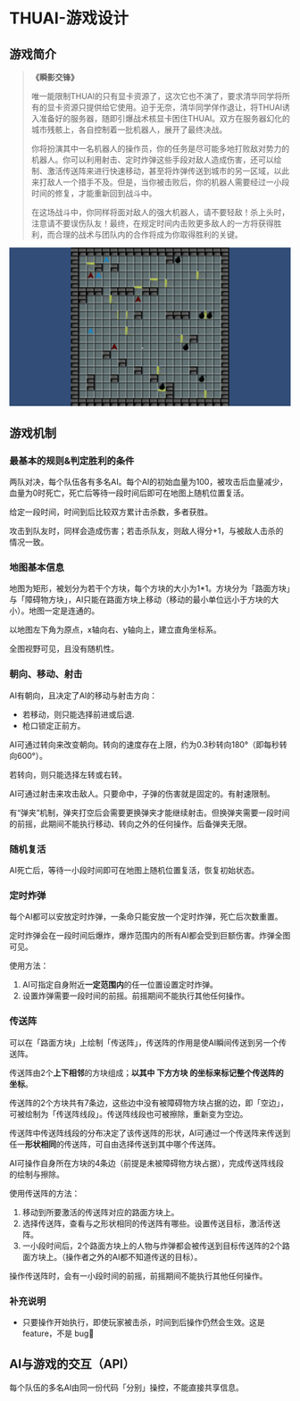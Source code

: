 # THUAI-游戏设计

## 游戏简介

> **《瞬影交锋》**
> 
> 唯一能限制THUAI的只有显卡资源了，这次它也不演了，要求清华同学将所有的显卡资源只提供给它使用。迫于无奈，清华同学佯作退让，将THUAI诱入准备好的服务器，随即引爆战术核显卡困住THUAI。双方在服务器幻化的城市残骸上，各自控制着一批机器人，展开了最终决战。
> 
> 你将扮演其中一名机器人的操作员，你的任务是尽可能多地打败敌对势力的机器人。你可以利用射击、定时炸弹这些手段对敌人造成伤害，还可以绘制、激活传送阵来进行快速移动，甚至将炸弹传送到城市的另一区域，以此来打敌人一个措手不及。但是，当你被击败后，你的机器人需要经过一小段时间的修复，才能重新回到战斗中。
> 
> 在这场战斗中，你同样将面对敌人的强大机器人，请不要轻敌！杀上头时，注意请不要误伤队友！最终，在规定时间内击败更多敌人的一方将获得胜利，而合理的战术与团队内的合作将成为你取得胜利的关键。

![demo](./assets/demo.gif)

## 游戏机制

### 最基本的规则&判定胜利的条件

两队对决，每个队伍各有多名AI。每个AI的初始血量为100，被攻击后血量减少，血量为0时死亡，死亡后等待一段时间后即可在地图上随机位置复活。

给定一段时间，时间到后比较双方累计击杀数，多者获胜。

攻击到队友时，同样会造成伤害；若击杀队友，则敌人得分+1，与被敌人击杀的情况一致。

### 地图基本信息

地图为矩形，被划分为若干个方块，每个方块的大小为1*1。方块分为「路面方块」与「障碍物方块」，AI只能在路面方块上移动（移动的最小单位远小于方块的大小）。地图一定是连通的。

以地图左下角为原点，x轴向右、y轴向上，建立直角坐标系。

全图视野可见，且没有随机性。

### 朝向、移动、射击

AI有朝向，且决定了AI的移动与射击方向：

- 若移动，则只能选择前进或后退.
- 枪口锁定正前方。

AI可通过转向来改变朝向。转向的速度存在上限，约为0.3秒转向180°（即每秒转向600°）。

若转向，则只能选择左转或右转。

AI可通过射击来攻击敌人。只要命中，子弹的伤害就是固定的。有射速限制。

有“弹夹”机制，弹夹打空后会需要更换弹夹才能继续射击。但换弹夹需要一段时间的前摇，此期间不能执行移动、转向之外的任何操作。后备弹夹无限。

### 随机复活

AI死亡后，等待一小段时间即可在地图上随机位置复活，恢复初始状态。

### 定时炸弹

每个AI都可以安放定时炸弹，一条命只能安放一个定时炸弹，死亡后次数重置。

定时炸弹会在一段时间后爆炸，爆炸范围内的所有AI都会受到巨额伤害。炸弹全图可见。

使用方法：
1. AI可指定自身附近**一定范围内**的任一位置设置定时炸弹。
2. 设置炸弹需要一段时间的前摇。前摇期间不能执行其他任何操作。

### 传送阵

可以在「路面方块」上绘制「传送阵」，传送阵的作用是使AI瞬间传送到另一个传送阵。

传送阵由2个**上下相邻**的方块组成；**以其中 下方方块 的坐标来标记整个传送阵的坐标**。

传送阵的2个方块共有7条边，这些边中没有被障碍物方块占据的边，即「空边」，可被绘制为「传送阵线段」。传送阵线段也可被擦除，重新变为空边。

传送阵中传送阵线段的分布决定了该传送阵的形状，AI可通过一个传送阵来传送到任一**形状相同**的传送阵，可自由选择传送到其中哪个传送阵。

AI可操作自身所在方块的4条边（前提是未被障碍物方块占据），完成传送阵线段的绘制与擦除。

使用传送阵的方法：
1. 移动到所要激活的传送阵对应的路面方块上。
2. 选择传送阵，查看与之形状相同的传送阵有哪些。设置传送目标，激活传送阵。
3. 一小段时间后，2个路面方块上的人物与炸弹都会被传送到目标传送阵的2个路面方块上。（操作者之外的AI都不知道传送的目标）。

操作传送阵时，会有一小段时间的前摇，前摇期间不能执行其他任何操作。

### 补充说明

- 只要操作开始执行，即使玩家被击杀，时间到后操作仍然会生效。这是 feature，不是 bug🥰

## AI与游戏的交互（API）

每个队伍的多名AI由同一份代码「分别」操控，不能直接共享信息。
